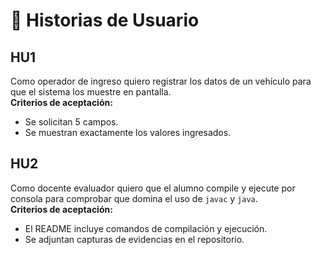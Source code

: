 # 📖 Historias de Usuario

## HU1
Como operador de ingreso quiero registrar los datos de un vehículo para que el sistema los muestre en pantalla.  
**Criterios de aceptación:**  
- Se solicitan 5 campos.  
- Se muestran exactamente los valores ingresados.  


## HU2
Como docente evaluador quiero que el alumno compile y ejecute por consola para comprobar que domina el uso de `javac` y `java`.  
**Criterios de aceptación:**  
- El README incluye comandos de compilación y ejecución.  
- Se adjuntan capturas de evidencias en el repositorio.  

